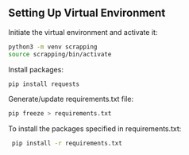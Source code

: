## Setting Up Virtual Environment 

Initiate the virtual environment and activate it:
```bash
python3 -m venv scrapping
source scrapping/bin/activate
```

Install packages:
```bash
pip install requests
```

Generate/update requirements.txt file:
```bash
pip freeze > requirements.txt
```

To install the packages specified in requirements.txt:
```bash
 pip install -r requirements.txt
```